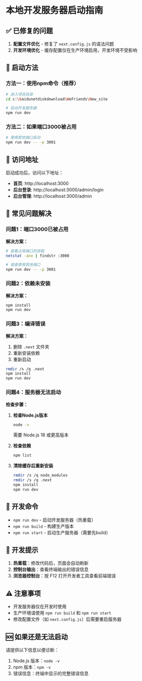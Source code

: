 # 本地开发服务器启动指南

## ✅ 已修复的问题

1. **配置文件优化** - 修复了 `next.config.js` 的语法问题
2. **开发环境优化** - 缓存配置仅在生产环境启用，开发环境不受影响

## 🚀 启动方法

### 方法一：使用npm命令（推荐）

```bash
# 进入项目目录
cd c:\baidunetdiskdownload\WeFriends\New_site

# 启动开发服务器
npm run dev
```

### 方法二：如果端口3000被占用

```bash
# 使用其他端口启动
npm run dev -- -p 3001
```

## 📍 访问地址

启动成功后，访问以下地址：

- **首页**: http://localhost:3000
- **后台登录**: http://localhost:3000/admin/login
- **后台管理**: http://localhost:3000/admin

## 🔧 常见问题解决

### 问题1：端口3000已被占用

**解决方案：**
```bash
# 查看占用端口的进程
netstat -ano | findstr :3000

# 或者使用其他端口
npm run dev -- -p 3001
```

### 问题2：依赖未安装

**解决方案：**
```bash
npm install
npm run dev
```

### 问题3：编译错误

**解决方案：**
1. 删除 `.next` 文件夹
2. 重新安装依赖
3. 重新启动

```bash
rmdir /s /q .next
npm install
npm run dev
```

### 问题4：服务器无法启动

**检查步骤：**

1. **检查Node.js版本**
   ```bash
   node -v
   ```
   需要 Node.js 18 或更高版本

2. **检查依赖**
   ```bash
   npm list
   ```

3. **清除缓存后重新安装**
   ```bash
   rmdir /s /q node_modules
   rmdir /s /q .next
   npm install
   npm run dev
   ```

## 📝 开发命令

- `npm run dev` - 启动开发服务器（热重载）
- `npm run build` - 构建生产版本
- `npm run start` - 启动生产服务器（需要先build）

## 🎯 开发提示

1. **热重载**：修改代码后，页面会自动刷新
2. **控制台输出**：查看终端输出的错误信息
3. **浏览器控制台**：按 F12 打开开发者工具查看前端错误

## ⚠️ 注意事项

- 开发服务器仅在开发时使用
- 生产环境请使用 `npm run build` 和 `npm run start`
- 修改配置文件（如 `next.config.js`）后需要重启服务器

## 🆘 如果还是无法启动

请提供以下信息以便诊断：

1. Node.js 版本：`node -v`
2. npm 版本：`npm -v`
3. 错误信息：终端中显示的完整错误信息

